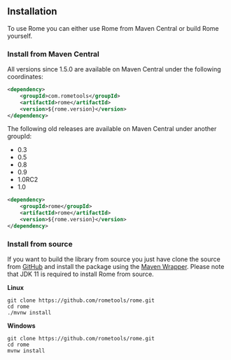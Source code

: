 ## Installation

To use Rome you can either use Rome from Maven Central or build Rome yourself.

### Install from Maven Central

All versions since 1.5.0 are available on Maven Central under the following 
coordinates:

```xml
<dependency>
    <groupId>com.rometools</groupId>
    <artifactId>rome</artifactId>
    <version>${rome.version}</version>
</dependency>
```

The following old releases are available on Maven Central under another groupId:
- 0.3
- 0.5
- 0.8
- 0.9
- 1.0RC2
- 1.0

```xml
<dependency>
    <groupId>rome</groupId>
    <artifactId>rome</artifactId>
    <version>${rome.version}</version>
</dependency>
```

### Install from source

If you want to build the library from source you just have clone the source from
[GitHub](https://github.com/rometools/rome) and install the package using the 
[Maven Wrapper](https://maven.apache.org/wrapper/). Please note that JDK 11 is
required to install Rome from source.

**Linux**
```shell
git clone https://github.com/rometools/rome.git
cd rome
./mvnw install
```

**Windows**
```shell
git clone https://github.com/rometools/rome.git
cd rome
mvnw install
```